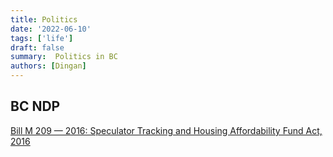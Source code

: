 ```yaml
---
title: Politics
date: '2022-06-10'
tags: ['life']
draft: false
summary:  Politics in BC
authors: [Dingan]
---
```


## BC NDP

[Bill M 209 — 2016: Speculator Tracking and Housing Affordability Fund Act, 2016](https://www.leg.bc.ca/parliamentary-business/legislation-debates-proceedings/40th-parliament/5th-session/bills/first-reading/m209-1)